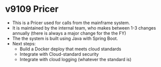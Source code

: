 # v9109 Pricer

- This is a Pricer used for calls from the mainframe system.
- It is maintained by the internal team, who makes between 1-3 changes annually (there is always a major change for the the FY)
- The the system is built using Java with Spring Boot.  
- Next steps:
    - Build a Docker deploy that meets cloud standards
    - Integrate with Cloud-standard security
    - Integrate with cloud logging (whatever the standard is)

    

    